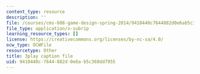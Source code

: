 ```yaml
---
content_type: resource
description: ''
file: /courses/cms-608-game-design-spring-2014/9410440c7644882d0e6ab5c360dd7955_1506647.srt
file_type: application/x-subrip
learning_resource_types: []
license: https://creativecommons.org/licenses/by-nc-sa/4.0/
ocw_type: OCWFile
resourcetype: Other
title: 3play caption file
uid: 9410440c-7644-882d-0e6a-b5c360dd7955
---
```

